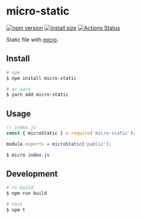 # micro-static

[![npm version](https://img.shields.io/npm/v/micro-static.svg)](https://www.npmjs.com/package/micro-static)
[![install size](https://packagephobia.now.sh/badge?p=micro-static)](https://packagephobia.now.sh/result?p=micro-static)
[![Actions Status](https://github.com/shooontan/micro-static/workflows/ci/badge.svg)](https://github.com/shooontan/micro-static/actions)

Static file with [micro](https://github.com/zeit/micro).

## Install

```bash
# npm
$ npm install micro-static

# or yarn
$ yarn add micro-static
```

## Usage

```js
// index.js
const { microStatic } = require('micro-static');

module.exports = microStatic('public');
```

```bash
$ micro index.js
```

## Development

```bash
# ts build
$ npm run build

# test
$ npm t
```